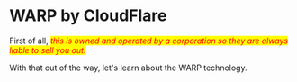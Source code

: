 # WARP by CloudFlare

First of all, _<mark style="color:red;">this is owned and operated by a corporation so they are always liable to sell you out.</mark>_



With that out of the way, let's learn about the WARP technology.
